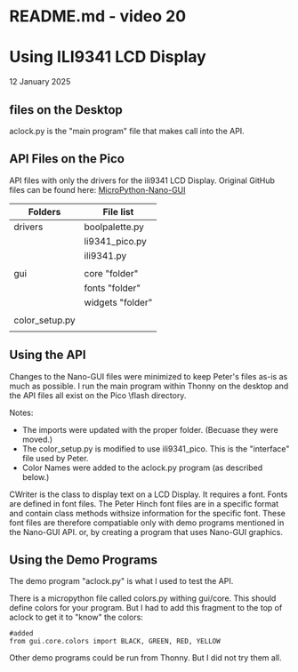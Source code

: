 # README.md - video 20

# Using ILI9341 LCD Display

12 January 2025

## files on the Desktop

aclock.py is the "main program" file that makes call into the API.

## API Files on the Pico
	
API files with only the drivers for the ili9341 LCD Display.
Original GitHub files can be found here: 
[MicroPython-Nano-GUI](https://github.com/peterhinch/micropython-nano-gui)

| Folders | File list |
|---------|-----------|
| drivers | boolpalette.py |
|         | li9341_pico.py |
|         | ili9341.py      |
|         |                  | 
| gui     | core "folder"    |
|         | fonts "folder"   |
|         | widgets "folder" |
|         |                 |
| color_setup.py |          |
|           |              |

## Using the API

Changes to the Nano-GUI files were minimized to keep Peter's files as-is as much as possible.
I run the main program within Thonny on the desktop and the API files all exist on the Pico \flash directory.

Notes:
- The imports were updated with the proper folder. (Becuase they were moved.)
- The color_setup.py is modified to use ili9341_pico. This is the "interface" file used by Peter.
- Color Names were added to the aclock.py program (as described below.)

CWriter is the class to display text on a LCD Display. It requires a font.
Fonts are defined in font files.  The Peter Hinch font files are in a specific format and contain class methods withsize information for the specific font.  These font files are therefore compatiable only with demo programs mentioned in the Nano-GUI API. or, by creating a program that uses Nano-GUI graphics.

## Using the Demo Programs

The demo program "aclock.py" is what I used to test the API.

There is a micropython file called colors.py withing gui/core.  This should define colors for your program.
But I had to add this fragment to the top of aclock to get it to "know" the colors:

```
#added
from gui.core.colors import BLACK, GREEN, RED, YELLOW
```

Other demo programs could be run from Thonny.  But I did not try them all.
